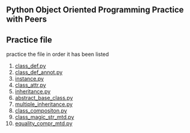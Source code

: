 ## Python Object Oriented Programming Practice with Peers


## Practice file
practice the file in order it has been listed 
<ol>
<li> <a href="https://github.com/Ayobami6/python_oop_practice/blob/master/OOP/class_def.py">class_def.py</li>
<li> <a href="https://github.com/Ayobami6/python_oop_practice/blob/master/OOP/class_def_annot.py">class_def_annot.py</li>
<li> <a href="https://github.com/Ayobami6/python_oop_practice/blob/master/OOP/instance.py">instance.py</li>
<li> <a href="https://github.com/Ayobami6/python_oop_practice/blob/master/OOP/class_attr.py">class_attr.py</li>
<li> <a href="https://github.com/Ayobami6/python_oop_practice/blob/master/OOP/inheritance.py">inheritance.py</li>
<li> <a href="https://github.com/Ayobami6/python_oop_practice/blob/master/OOP/abstract_base_class.py">abstract_base_class.py</li>
<li> <a href="https://github.com/Ayobami6/python_oop_practice/blob/master/OOP/multiple_inheritance.py">multiple_inheritance.py</li>
<li> <a href="https://github.com/Ayobami6/python_oop_practice/blob/master/OOP/class_composition.py">class_compositon.py</li>
<li> <a href="https://github.com/Ayobami6/python_oop_practice/blob/master/OOP/class_magic_str-mtd.py">class_magic_str_mtd.py</li>
<li> <a href="https://github.com/Ayobami6/python_oop_practice/blob/master/OOP/equality_compr_mtd.py">equality_compr_mtd.py</li>
</ol>

